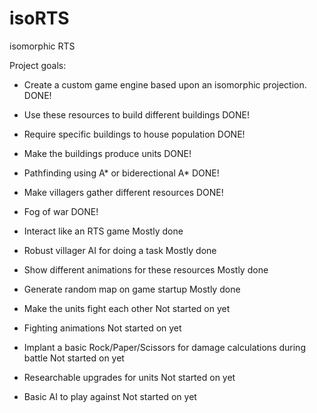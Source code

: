 # isoRTS
isomorphic RTS

Project goals:
- Create a custom game engine based upon an isomorphic projection.                                              DONE!
- Use these resources to build different buildings                                                              DONE!
- Require specific buildings to house population                                                                DONE!
- Make the buildings produce units                                                                              DONE!
- Pathfinding using A* or biderectional A*                                                                      DONE!
- Make villagers gather different resources                                                                     DONE!
- Fog of war                                                                                                    DONE!

- Interact like an RTS game                                                                                     Mostly done
- Robust villager AI for doing a task                                                                           Mostly done
- Show different animations for these resources                                                                 Mostly done
- Generate random map on game startup                                                                           Mostly done

- Make the units fight each other                                                                               Not started on yet
- Fighting animations                                                                                           Not started on yet
- Implant a basic Rock/Paper/Scissors for damage calculations during battle                                     Not started on yet
- Researchable upgrades for units                                                                               Not started on yet
- Basic AI to play against                                                                                      Not started on yet
